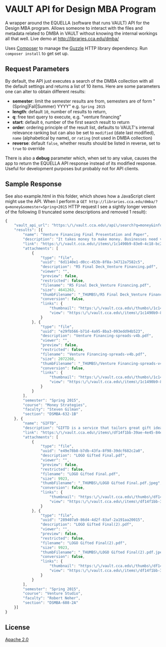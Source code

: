 # VAULT API for Design MBA Program

A wrapper around the EQUELLA (software that runs VAULT) API for the Design MBA program. Allows someone to interact with the files and metadata related to DMBA in VAULT without knowing the internal workings all that well. Live demo at http://libraries.cca.edu/dmba/

Uses [Composer](https://getcomposer.org/) to manage the [Guzzle](https://guzzle3.readthedocs.org/http-client/client.html) HTTP library dependency. Run `composer install` to get set up.

## Request Parameters

By default, the API just executes a search of the DMBA collection with all the default settings and returns a list of 10 items. Here are some parameters one can alter to obtain different results:

- **semester**: limit the semester results are from, semesters are of form "(Spring|Fall|Summer) YYYY" e.g. `Spring 2015`
- **length**: default `10`, number of results to return,
- **q**: free text query to execute, e.g. "venture financing"
- **start**: default `0`, number of the first search result to return
- **order**: ordering principle of the result list, defaults to VAULT's internal relevance ranking but can also be set to `modified` (date last modified), `name` (alphabetical by name), or `rating` (not used in DMBA collection)
- **reverse**: default `false`, whether results should be listed in reverse, set to `true` to override

There is also a **debug** parameter which, when set to any value, causes the app to return the EQUELLA API response instead of its modified response. Useful for development purposes but probably not for API clients.

## Sample Response

See also example.html in this folder, which shows how a JavaScript client might use the API. When I perform a `GET http://libraries.cca.edu/dmba/?q=money&semester=Spring+2015` HTTP request I see a sightly longer version of the following (I truncated some descriptions and removed 1 result):

```js
{
    "vault_api_url": "https:\/\/vault.cca.edu\/api\/search?q=money&info=metadata%2Cbasic%2Cattachment&collections=70a86791-8453-4ad3-9906-f4e070621d05&where=%2Fxml%2Flocal%2FcourseInfo%2Fsemester%20%3D%20%27Spring%202015%27",
    "results": [{
        "name": "Venture Financing Final Presentation and Paper",
        "description": "It takes money to make money. Businesses need varying amounts of funds at different stages and for almost every process. In fact, the flow of funds itself is a process that needs money to maintain. In our study we looked at both sides of the coin -- what entrepreneurs\/businesses can do to raise money, and what kind of investments might be valuable for investors to explore. \n\nAn investor is a person who allocates capital with the expectation of a future financial return. On the flip side, an entrepreneur is an individual who runs a small business and assumes all the risk and reward of a given business venture…",
        "link": "https:\/\/vault.cca.edu\/items\/1c1490b9-83e0-4c18-bc24-240674785048\/1\/",
        "attachments": [
            {
                "type": "file",
                "uuid": "6d1140e1-d0cc-453b-8f8a-34712a7582c5",
                "description": "R5 Final Deck_Venture Financing.pdf",
                "viewer": "",
                "preview": false,
                "restricted": false,
                "filename": "R5 Final Deck_Venture Financing.pdf",
                "size": 4641263,
                "thumbFilename": "_THUMBS\/R5 Final Deck_Venture Financing.pdf.jpeg",
                "conversion": false,
                "links": {
                    "thumbnail": "https:\/\/vault.cca.edu\/thumbs\/1c1490b9-83e0-4c18-bc24-240674785048\/1\/6d1140e1-d0cc-453b-8f8a-34712a7582c5",
                    "view": "https:\/\/vault.cca.edu\/items\/1c1490b9-83e0-4c18-bc24-240674785048\/1\/?attachment.uuid=6d1140e1-d0cc-453b-8f8a-34712a7582c5"
                }
            }, {
                "type": "file",
                "uuid": "e29fb566-b71d-4a95-8ba3-093edd94b523",
                "description": "Venture Financing-spreads-v4b.pdf",
                "viewer": "",
                "preview": false,
                "restricted": false,
                "filename": "Venture Financing-spreads-v4b.pdf",
                "size": 2072268,
                "thumbFilename": "_THUMBS\/Venture Financing-spreads-v4b.pdf.jpeg",
                "conversion": false,
                "links": {
                    "thumbnail": "https:\/\/vault.cca.edu\/thumbs\/1c1490b9-83e0-4c18-bc24-240674785048\/1\/e29fb566-b71d-4a95-8ba3-093edd94b523",
                    "view": "https:\/\/vault.cca.edu\/items\/1c1490b9-83e0-4c18-bc24-240674785048\/1\/?attachment.uuid=e29fb566-b71d-4a95-8ba3-093edd94b523"
                }
            }
        ],
        "semester": "Spring 2015",
        "course": "Money Strategies",
        "faculty": "Steven Gilman",
        "section": "DSMBA-632-1B"
    }, {
        "name": "GIFTD",
        "description": "GIFTD is a service that tailors great gift ideas to take the stress…",
        "link": "https:\/\/vault.cca.edu\/items\/df14f1bb-39ae-4e45-84e3-6ce9dafa2542\/1\/",
        "attachments": [
            {
                "type": "file",
                "uuid": "e49e78b8-b7db-43fa-8f98-39dcf682c2a0",
                "description": "LOGO Gifted Final.pdf",
                "viewer": "",
                "preview": false,
                "restricted": false,
                "filename": "LOGO Gifted Final.pdf",
                "size": 9923,
                "thumbFilename": "_THUMBS\/LOGO Gifted Final.pdf.jpeg",
                "conversion": false,
                "links": {
                    "thumbnail": "https:\/\/vault.cca.edu\/thumbs\/df14f1bb-39ae-4e45-84e3-6ce9dafa2542\/1\/e49e78b8-b7db-43fa-8f98-39dcf682c2a0",
                    "view": "https:\/\/vault.cca.edu\/items\/df14f1bb-39ae-4e45-84e3-6ce9dafa2542\/1\/?attachment.uuid=e49e78b8-b7db-43fa-8f98-39dcf682c2a0"
                }
            }, {
                "type": "file",
                "uuid": "289407a9-86d4-4d2f-83af-2a191aa20015",
                "description": "LOGO Gifted Final(2).pdf",
                "viewer": "",
                "preview": false,
                "restricted": false,
                "filename": "LOGO Gifted Final(2).pdf",
                "size": 9923,
                "thumbFilename": "_THUMBS\/LOGO Gifted Final(2).pdf.jpeg",
                "conversion": false,
                "links": {
                    "thumbnail": "https:\/\/vault.cca.edu\/thumbs\/df14f1bb-39ae-4e45-84e3-6ce9dafa2542\/1\/289407a9-86d4-4d2f-83af-2a191aa20015",
                    "view": "https:\/\/vault.cca.edu\/items\/df14f1bb-39ae-4e45-84e3-6ce9dafa2542\/1\/?attachment.uuid=289407a9-86d4-4d2f-83af-2a191aa20015"
                }
            }
        ],
        "semester": "Spring 2015",
        "course": "Venture Studio",
        "faculty": "Robert Neher",
        "section": "DSMBA-608-2A"
    }]
}
```

## License

[Apache 2.0](https://www.apache.org/licenses/LICENSE-2.0)
